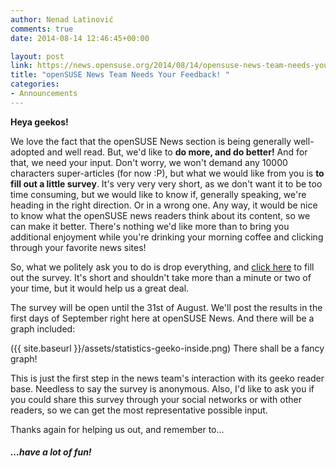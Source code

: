 ```yaml
---
author: Nenad Latinović
comments: true
date: 2014-08-14 12:46:45+00:00

layout: post
link: https://news.opensuse.org/2014/08/14/opensuse-news-team-needs-your-feedback/
title: "openSUSE News Team Needs Your Feedback! "
categories:
- Announcements
---
```

**Heya geekos!**

We love the fact that the openSUSE News section is being generally well-adopted and well read. But, we'd like to **do more, and do better!** And for that, we need your input. Don't worry, we won't demand any 10000 characters super-articles (for now :P), but what we would like from you is **to fill out a little survey**. It's very very very short, as we don't want it to be too time consuming, but we would like to know if, generally speaking, we're heading in the right direction. Or in a wrong one. Any way, it would be nice to know what the openSUSE news readers think about its content, so we can make it better. There's nothing we'd like more than to bring you additional enjoyment while you're drinking your morning coffee and clicking through your favorite news sites!

<!-- more -->

So, what we politely ask you to do is drop everything, and [click here](https://docs.google.com/forms/d/17z4F1ZN5imsY47Rnk-1nV-lOJ05KP1UVNxMdj3G6bME/viewform?usp=send_form) to fill out the survey. It's short and shouldn't take more than a minute or two of your time, but it would help us a great deal.

The survey will be open until the 31st of August. We'll post the results in the first days of September right here at openSUSE News. And there will be a graph included:

({{ site.baseurl }}/assets/statistics-geeko-inside.png) There shall be a fancy graph!

This is just the first step in the news team's interaction with its geeko reader base. Needless to say the survey is anonymous. Also, I'd like to ask you if you could share this survey through your social networks or with other readers, so we can get the most representative possible input.

Thanks again for helping us out, and remember to...




##### ...have a lot of fun!

		
